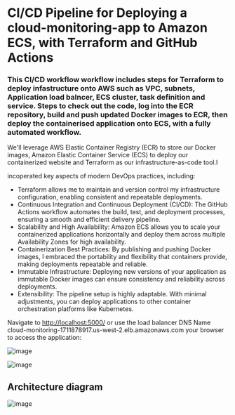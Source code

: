 # CI/CD Pipeline for Deploying a cloud-monitoring-app to Amazon ECS, with Terraform and GitHub Actions 

### This CI/CD workflow workflow includes steps for Terraform to deploy infastructure onto AWS such as VPC, subnets, Application load balncer, ECS cluster, task definition and service. Steps to check out the code, log into the ECR repository, build and push updated Docker images to ECR, then deploy the containerised application onto ECS, with a fully automated workflow.

We'll leverage AWS Elastic Container Registry (ECR) to store our Docker images, Amazon Elastic Container Service (ECS) to deploy our containerized website and Terraform as our infrastructure-as-code tool.I

incoperated key aspects of modern DevOps practices, including:
- Terraform allows me to maintain and version control my infrastructure configuration, enabling consistent and repeatable deployments.
- Continuous Integration and Continuous Deployment (CI/CD): The GitHub Actions workflow automates the build, test, and deployment processes, ensuring a smooth and efficient delivery pipeline. 
- Scalability and High Availability: Amazon ECS allows you to scale your containerized applications horizontally and deploy them across multiple Availability Zones for high availability. 
- Containerization Best Practices: By publishing and pushing Docker images, I embraced the portability and flexibility that containers provide, making deployments repeatable and reliable.
- Immutable Infrastructure: Deploying new versions of your application as immutable Docker images can ensure consistency and reliability across deployments.
- Extensibility: The pipeline setup is highly adaptable. With minimal adjustments, you can deploy applications to other container orchestration platforms like Kubernetes.



Navigate to [http://localhost:5000/](http://localhost:5000/) 
or use the load balancer DNS Name 
cloud-monitoring-1711878917.us-west-2.elb.amazonaws.com your browser to access the application:



![image](https://github.com/user-attachments/assets/bbe78116-4373-4de7-bbf7-9c44bc236fb2)


![image](https://github.com/user-attachments/assets/399373fa-cf16-406f-b11d-d1db73317cae)



## Architecture diagram


![image](https://github.com/user-attachments/assets/6bb1baf0-cf06-49e3-bc3e-6b280fbc0fef)
